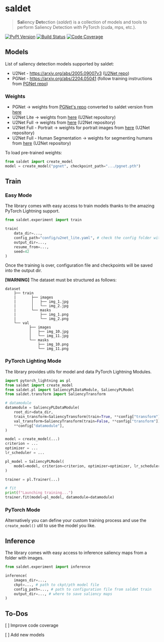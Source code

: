 # saldet
> **Sal**iency **Det**ection (*saldet*) is a collection of models and tools to perform Saliency Detection with PyTorch (cuda, mps, etc.).

[![PyPI Version](https://img.shields.io/pypi/v/saldet)](https://pypi.org/project/saldet/)
[![Build Status](https://github.com/riccardomusmeci/saldet/actions/workflows/build.yaml/badge.svg)](https://github.com/riccardomusmeci/saldet/actions/workflows/build.yaml)
[![Code Coverage](https://codecov.io/gh/riccardomusmeci/saldet/branch/main/graph/badge.svg)](https://codecov.io/gh/riccardomusmeci/saldet/)
<!-- [![Documentation Status](https://readthedocs.org/projects/saldet/badge/?version=latest)](https://saldet.readthedocs.io/en/latest/?badge=latest) -->


## **Models**
List of saliency detection models supported by saldet:
* U2Net - https://arxiv.org/abs/2005.09007v3 ([U2Net repo](https://github.com/xuebinqin/U-2-Net))
* PGNet - https://arxiv.org/abs/2204.05041 (follow training instructions from [PGNet repo](https://github.com/iCVTEAM/PGNet))

### **Weights**
* PGNet -> weights from [PGNet's repo](https://github.com/iCVTEAM/PGNet) converted to saldet version from [here](https://drive.google.com/file/d/1gr0lWZoCIucrV5-Z_QV23tUNd8826EjN/view?usp=share_link)
* U2Net Lite -> weights from [here](https://drive.google.com/file/d/1rbSTGKAE-MTxBYHd-51l2hMOQPT_7EPy/view?usp=sharing) (U2Net repository)
* U2Net Full -> weights from [here](https://drive.google.com/file/d/1ao1ovG1Qtx4b7EoskHXmi2E9rp5CHLcZ/view?usp=sharing) (U2Net repository)
* U2Net Full - Portrait -> weights for portrait images from [here](https://drive.google.com/file/d/1IG3HdpcRiDoWNookbncQjeaPN28t90yW/view) (U2Net repository)
* U2Net Full - Human Segmentation -> weights for segmenting humans from [here](https://drive.google.com/file/d/1-Yg0cxgrNhHP-016FPdp902BR-kSsA4P/view) (U2Net repository)

To load pre-trained weights:
```python
from saldet import create_model
model = create_model("pgnet", checkpoint_path=".../pgnet.pth")
```

## **Train**

### **Easy Mode**
The library comes with easy access to train models thanks to the amazing PyTorch Lightning support. 

```python
from saldet.experiment import train

train(
    data_dir=...,
    config_path="config/u2net_lite.yaml", # check the config folder with some configurations
    output_dir=...,
    resume_from=...,
    seed=42
)
```

Once the training is over, configuration file and checkpoints will be saved into the output dir.

**[WARNING]** The dataset must be structured as follows:
```
dataset
    ├── train                    
    |       ├── images          
    |       │   ├── img_1.jpg
    |       │   └── img_2.jpg                
    |       └── masks
    |           ├── img_1.png
    |           └── img_2.png   
    └── val
           ├── images          
           │   ├── img_10.jpg
           │   └── img_11.jpg                
           └── masks
               ├── img_10.png
               └── img_11.png   
```

### **PyTorch Lighting Mode**
The library provides utils for model and data PyTorch Lightning Modules.
```python
import pytorch_lightning as pl
from saldet import create_model
from saldet.pl import SaliencyPLDataModule, SaliencyPLModel
from saldet.transform import SaliencyTransform

# datamodule
datamodule = SaliencyPLDataModule(
    root_dir=data_dir,
    train_transform=SaliencyTransform(train=True, **config["transform"]),
    val_transform=SaliencyTransform(train=False, **config["transform"]),
    **config["datamodule"],
)

model = create_model(...)
criterion = ...
optimizer = ...
lr_scheduler = ...

pl_model = SaliencyPLModel(
    model=model, criterion=criterion, optimizer=optimizer, lr_scheduler=lr_scheduler
)

trainer = pl.Trainer(...)

# fit
print(f"Launching training...")
trainer.fit(model=pl_model, datamodule=datamodule)
```

### **PyTorch Mode**
Alternatively you can define your custom training process and use the ```create_model()``` util to use the model you like.


## **Inference**
The library comes with easy access to inference saliency maps from a folder with images.
```python
from saldet.experiment import inference

inference(
    images_dir=...,
    ckpt=..., # path to ckpt/pth model file
    config_path=..., # path to configuration file from saldet train
    output_dir=..., # where to save saliency maps
)
```

## **To-Dos**

[ ] Improve code coverage

[ ] Add new models
